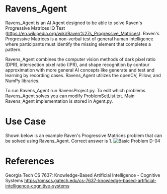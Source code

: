 # Ravens_Agent
Ravens_Agent is an AI Agent designed to be able to solve Raven's Progressive Matrices IQ Test (https://en.wikipedia.org/wiki/Raven%27s_Progressive_Matrices). Raven's Progressive Matrices is a non-verbal test of general human intelligence where participants must identify the missing element that completes a pattern.

Ravens_Agent combines the computer vision methods of dark pixel ratio (DPR), intersection pixel ratio (IPR), and shape recognition by contour approximation with more general AI concepts like generate and test and learning by recording cases. Ravens_Agent utilizes the openCV, Pillow, and NumPy libraries. 

To run Ravens_Agent run RavensProject.py. To edit which problems Ravens_Agent solves you can modify ProblemSetList.txt. Main Ravens_Agent implementation is stored in Agent.py.

# Use Case
Shown below is an example Raven's Progressive Matrices problem that can be solved using Ravens_Agent. Correct answer is 1.
![Basic Problem D-04](https://github.com/SamTaubman/Ravens_Agent/assets/109553302/dd90245e-a39c-49c3-87d1-bf35992b47be)

# References
Georgia Tech CS 7637: Knowledge-Based Artificial Intelligence - Cognitive Systems
https://omscs.gatech.edu/cs-7637-knowledge-based-artificial-intelligence-cognitive-systems

